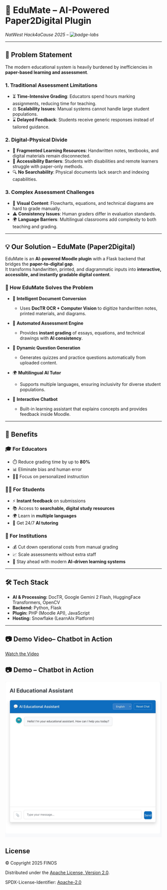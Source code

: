  
# 📘 EduMate – AI-Powered Paper2Digital Plugin  
*NatWest Hack4aCause 2025 – ![badge-labs](https://user-images.githubusercontent.com/327285/230928932-7c75f8ed-e57b-41db-9fb7-a292a13a1e58.svg)*  

---

## 🎯 Problem Statement
The modern educational system is heavily burdened by inefficiencies in **paper-based learning and assessment**.  

### 1. Traditional Assessment Limitations  
- ⏳ **Time-Intensive Grading**: Educators spend hours marking assignments, reducing time for teaching.  
- ⚖️ **Scalability Issues**: Manual systems cannot handle large student populations.  
- ⌛ **Delayed Feedback**: Students receive generic responses instead of tailored guidance.  

### 2. Digital-Physical Divide  
- 📖 **Fragmented Learning Resources**: Handwritten notes, textbooks, and digital materials remain disconnected.  
- 🚪 **Accessibility Barriers**: Students with disabilities and remote learners struggle with paper-only methods.  
- 🔍 **No Searchability**: Physical documents lack search and indexing capabilities.  

### 3. Complex Assessment Challenges  
- 🎨 **Visual Content**: Flowcharts, equations, and technical diagrams are hard to grade manually.  
- ⚠️ **Consistency Issues**: Human graders differ in evaluation standards.  
- 🌍 **Language Barriers**: Multilingual classrooms add complexity to both teaching and grading.  

---

## 💡 Our Solution – EduMate (Paper2Digital)
EduMate is an **AI-powered Moodle plugin** with a Flask backend that bridges the **paper-to-digital gap**.  
It transforms handwritten, printed, and diagrammatic inputs into **interactive, accessible, and instantly gradable digital content**.  

### 🔑 How EduMate Solves the Problem
- 📝 **Intelligent Document Conversion**  
  - Uses **DocTR OCR + Computer Vision** to digitize handwritten notes, printed materials, and diagrams.  

- 🤖 **Automated Assessment Engine**  
  - Provides **instant grading** of essays, equations, and technical drawings with **AI consistency**.  

- 📝 **Dynamic Question Generation**  
  - Generates quizzes and practice questions automatically from uploaded content.  

- 🌍 **Multilingual AI Tutor**  
  - Supports multiple languages, ensuring inclusivity for diverse student populations.  

- 💬 **Interactive Chatbot**  
  - Built-in learning assistant that explains concepts and provides feedback inside Moodle.  

---

## 🚀 Benefits

### 🎓 For Educators  
- ⏱️ Reduce grading time by up to **80%**  
- 📊 Eliminate bias and human error  
- 🧑‍🏫 Focus on personalized instruction  

### 👩‍🎓 For Students  
- ⚡ **Instant feedback** on submissions  
- 📚 Access to **searchable, digital study resources**  
- 🌍 Learn in **multiple languages**  
- 🤖 Get 24/7 **AI tutoring**  

### 🏫 For Institutions  
- 💰 Cut down operational costs from manual grading  
- 📈 Scale assessments without extra staff  
- 🏫 Stay ahead with modern **AI-driven learning systems**  

---

## 🛠️ Tech Stack
- **AI & Processing:** DocTR, Google Gemini 2 Flash, HuggingFace Transformers, OpenCV  
- **Backend:** Python, Flask  
- **Plugin:** PHP (Moodle API), JavaScript  
- **Hosting:** Snowflake (LearnAIx Platform)  

---
## 📷 Demo Video– Chatbot in Action
[Watch the Video](https://www.youtube.com/watch?v=VfdJ7xlPKf4)

## 📷 Demo – Chatbot in Action
![EduMate Chatbot](assets/chatbot.jpg)  

## License

&copy; Copyright 2025 FINOS

Distributed under the [Apache License, Version 2.0](http://www.apache.org/licenses/LICENSE-2.0).

SPDX-License-Identifier: [Apache-2.0](https://spdx.org/licenses/Apache-2.0)
